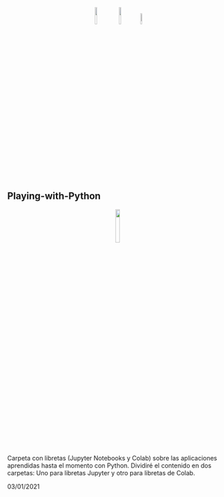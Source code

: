 <center>
  <div class='row'>
  <img src='https://colab.research.google.com/img/colab_favicon_256px.png' width=10%>
  <img src='https://www.dataquest.io/wp-content/uploads/2020/05/python_logo.png' width=10%>
  <img src='https://upload.wikimedia.org/wikipedia/commons/thumb/3/38/Jupyter_logo.svg/883px-Jupyter_logo.svg.png' width=8%>
  </div>
</center>


## Playing-with-Python

<center>
  <img src= 'https://media1.tenor.com/images/48e1afc1fbdc8fa9ed3a8ab5ebb04b91/tenor.gif' width=14%>
</center>

Carpeta con libretas (Jupyter Notebooks y Colab) sobre las aplicaciones aprendidas hasta el momento con Python.
Dividiré el contenido en dos carpetas: Uno para libretas Jupyter y otro para libretas de Colab.

03/01/2021
